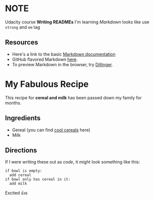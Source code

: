 # NOTE
Udacity course **Writing READMEs**
I'm learning _Markdown_
looks like use `strong` and `em` tag
## Resources
- Here's a link to the basic [Markdown documentation](https://help.github.com/articles/getting-started-with-writing-and-formatting-on-github/)
- GitHub flavored Markdown [here](https://help.github.com/categories/writing-on-github/).
- To preview Markdown in the browser, try [Dillinger](http://dillinger.io/).

# My Fabulous Recipe
This recipe for **cereal and milk** has been passed down my family for months.
## Ingredients
- Gereal (you can find [cool cereals](www.example.com/coolcereals) here)
- Milk

## Directions
If I were writing these out as _code_, it might look something like this:
```
if bowl is empty:
  add cereal
if bowl only has cereal in it:
  add milk
```
Excited :+1:s